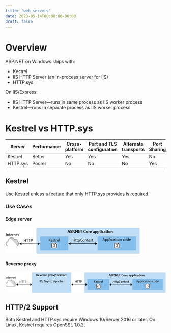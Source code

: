 ```yaml
---
title: "web servers"
date: 2023-05-14T00:00:00-06:00
draft: false
---
```


<style>
    r { color: red }
    o { color: orange }
    g { color: green }
</style>

# Overview
ASP.NET on Windows ships with:
- Kestrel
- IIS HTTP Server (an in-process server for IIS)
- HTTP.sys

On IIS/Express:
- IIS HTTP Server—runs in same process as IIS worker process
- Kestrel—runs in separate process as IIS worker process

# Kestrel vs HTTP.sys
| Server | Performance | Cross-platform | Port and TLS configuration | Alternate transports | Port Sharing | Authentication | Fast proxying | Direct file transmission | Response caching |
|--------|-------------|----------------|----------------------------|----------------------|--------------|----------------|---------------|--------------------------|---------|
| Kestrel | Better | Yes | Yes | Yes | No | user-mode | No | No | No |
| HTTP.sys | Poorer | No | No | No | Yes | kernel-mode | Yes | Yes | Yes |

## Kestrel
Use Kestrel unless a feature that only HTTP.sys provides is required.

###  Use Cases
#### Edge server  
![Edge server](edge-server.png)

#### Reverse proxy  
![Reverse proxy](reverse-proxy.png)

## HTTP/2 Support
Both Kestrel and HTTP.sys require Windows 10/Server 2016 or later.
On Linux, Kestrel requires OpenSSL 1.0.2.
